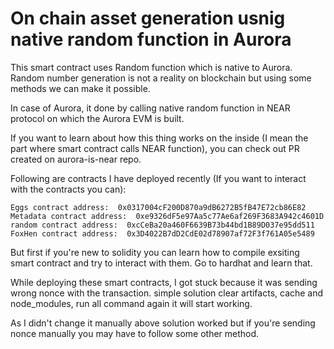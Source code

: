 # On chain asset generation usnig native random function in Aurora

This smart contract uses Random function which is native to Aurora. Random number generation is not a reality on blockchain but using some methods we can make it possible.

In case of Aurora, it done by calling native random function in NEAR protocol on which the Aurora EVM is built.

If you want to learn about how this thing works on the inside (I mean the part where smart contract calls NEAR function), you can check out PR created on aurora-is-near repo.

Following are contracts I have deployed recently (If you want to interact with the contracts you can):
```
Eggs contract address:  0x0317004cF200D870a9dB6272B5fB47E72cb86E82
Metadata contract address:  0xe9326dF5e97Aa5c77Ae6af269F3683A942c4601D
random contract address:  0xcCeBa20a460F6639B73b44bd1B89D037e95dd511
FoxHen contract address:  0x3D4022B7dD2CdE02d78907af72F3f761A05e5489
```

But first if you're new to solidity you can learn how to compile exsiting smart contract and try to interact with them. Go to hardhat and learn that.


While deploying these smart contracts, I got stuck because it was sending wrong nonce with the transaction. simple solution clear artifacts, cache and node_modules, run all command again it will start working.

As I didn't change it manually above solution worked but if you're sending nonce manually you may have to follow some other method.